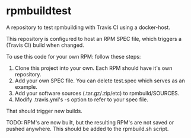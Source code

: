 # rpmbuildtest
A repository to test rpmbuilding with Travis CI using a docker-host.

This repository is configured to host an RPM SPEC file, which triggers a (Travis CI) build when changed.

To use this code for your own RPM: follow these steps:
1. Clone this project into your own. Each RPM should have it's own repository.
2. Add your own SPEC file. You can delete test.spec which serves as an example.
3. Add your software sources (.tar.gz/.zip/etc) to rpmbuild/SOURCES.
4. Modify .travis.yml's -s option to refer to your spec file.

That should trigger new builds.

TODO:
RPM's are now built, but the resulting RPM's are not saved or pushed anywhere. This should be added to the rpmbuild.sh script.
